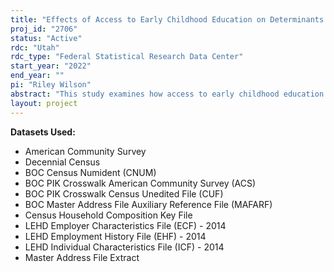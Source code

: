 ```yaml
---
title: "Effects of Access to Early Childhood Education on Determinants of Mothers' Human Capital Investments"
proj_id: "2706"
status: "Active"
rdc: "Utah"
rdc_type: "Federal Statistical Research Data Center"
start_year: "2022"
end_year: ""
pi: "Riley Wilson"
abstract: "This study examines how access to early childhood education affects a mother's joint decisions about family formation, education, mobility, labor supply and career trajectory for up to 25 years. As both employment and childrearing require substantial time and resource commitments, women facing these decisions likely face trade-offs. Gaining access to public school for children could relax mothers' time constraints, potentially affecting work decisions, the ability to move in response to labor market conditions, and the feasibility and timing of additional children. This study combines information on a child's eligibility for public early childhood education with restricted microdata from the 2000 Decennial Census, 2010 Decennial Census, American Community Survey and LEHD. We use a regression discontinuity design based on child's birthday relative to a school cutoff date to determine how just barely gaining access to early child education one year earlier affects mothers' decisions in the short-, medium-, and long-run from 2000-2025. This project provides new insight into the persistence of family-level effects of early childhood education provision as we evaluate many family outcomes, explore a long time horizon, and study mediating pathways in children's outcomes."
layout: project
---
```


**Datasets Used:**

  - American Community Survey 
  - Decennial Census 
  - BOC Census Numident (CNUM) 
  - BOC PIK Crosswalk American Community Survey (ACS) 
  - BOC PIK Crosswalk Census Unedited File (CUF) 
  - BOC Master Address File Auxiliary Reference File (MAFARF) 
  - Census Household Composition Key File 
  - LEHD Employer Characteristics File (ECF) - 2014 
  - LEHD Employment History File (EHF) - 2014 
  - LEHD Individual Characteristics File (ICF) - 2014 
  - Master Address File Extract 

